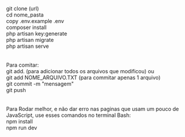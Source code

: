 git clone (url) <br>
cd nome_pasta <br>
copy .env.example .env <br>
composer install <br>
php artisan key:generate <br>
php artisan migrate <br>
php artisan serve <br>
<br>
<br>
Para comitar: <br>
git add. (para adicionar todos os arquivos que modificou) ou <br>
git add NOME_ARQUIVO.TXT (para commitar apenas 1 arquivo) <br>
git commit -m "mensagem" <br>
git push <br>
<br>
<br>
Para Rodar melhor, e não dar erro nas paginas que usam um pouco de JavaScript, use esses comandos no terminal Bash:<br>
npm install<br>
npm run dev<br>
